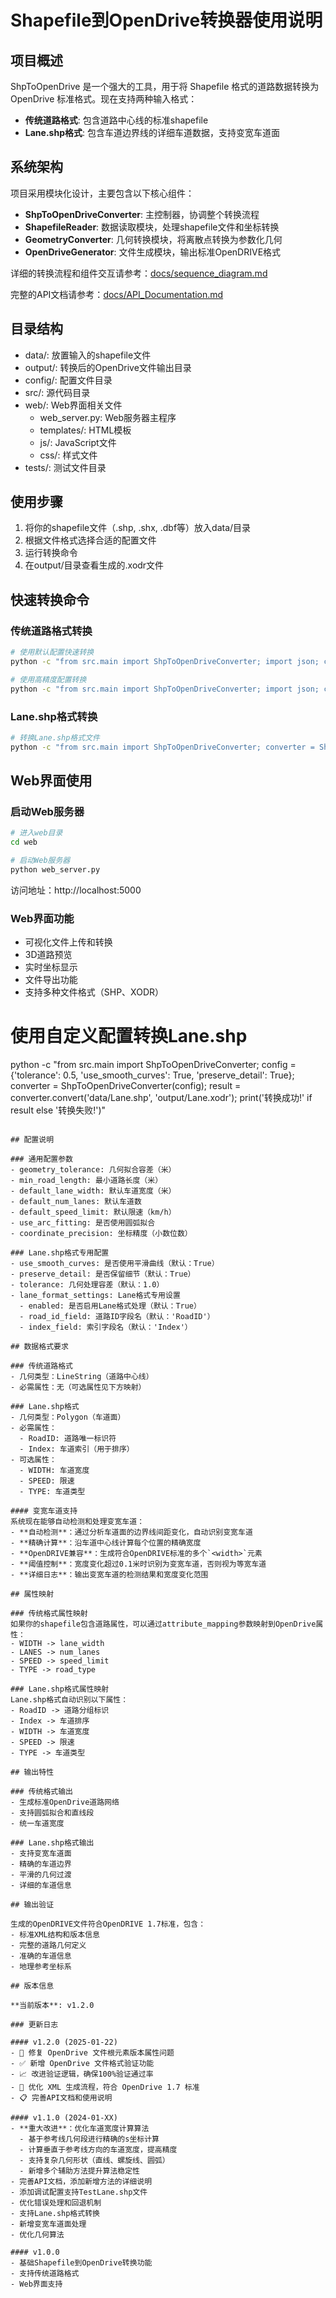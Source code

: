 # Shapefile到OpenDrive转换器使用说明

## 项目概述

ShpToOpenDrive 是一个强大的工具，用于将 Shapefile 格式的道路数据转换为 OpenDrive 标准格式。现在支持两种输入格式：

- **传统道路格式**: 包含道路中心线的标准shapefile
- **Lane.shp格式**: 包含车道边界线的详细车道数据，支持变宽车道面

## 系统架构

项目采用模块化设计，主要包含以下核心组件：

- **ShpToOpenDriveConverter**: 主控制器，协调整个转换流程
- **ShapefileReader**: 数据读取模块，处理shapefile文件和坐标转换
- **GeometryConverter**: 几何转换模块，将离散点转换为参数化几何
- **OpenDriveGenerator**: 文件生成模块，输出标准OpenDRIVE格式

详细的转换流程和组件交互请参考：[docs/sequence_diagram.md](docs/sequence_diagram.md)

完整的API文档请参考：[docs/API_Documentation.md](docs/API_Documentation.md)

## 目录结构
- data/: 放置输入的shapefile文件
- output/: 转换后的OpenDrive文件输出目录
- config/: 配置文件目录
- src/: 源代码目录
- web/: Web界面相关文件
  - web_server.py: Web服务器主程序
  - templates/: HTML模板
  - js/: JavaScript文件
  - css/: 样式文件
- tests/: 测试文件目录

## 使用步骤
1. 将你的shapefile文件（.shp, .shx, .dbf等）放入data/目录
2. 根据文件格式选择合适的配置文件
3. 运行转换命令
4. 在output/目录查看生成的.xodr文件

## 快速转换命令

### 传统道路格式转换
```bash
# 使用默认配置快速转换
python -c "from src.main import ShpToOpenDriveConverter; import json; config = json.load(open('config/default.json', 'r', encoding='utf-8')); converter = ShpToOpenDriveConverter(config); result = converter.convert('data/CenterLane.shp', 'output/CenterLane.xodr'); print('转换成功!' if result else '转换失败!')"

# 使用高精度配置转换
python -c "from src.main import ShpToOpenDriveConverter; import json; config = json.load(open('config/high_precision.json', 'r', encoding='utf-8')); converter = ShpToOpenDriveConverter(config); result = converter.convert('data/sample_roads.shp', 'output/sample_roads.xodr'); print('转换成功!' if result else '转换失败!')"
```

### Lane.shp格式转换
```bash
# 转换Lane.shp格式文件
python -c "from src.main import ShpToOpenDriveConverter; converter = ShpToOpenDriveConverter(); result = converter.convert('data/Lane.shp', 'output/Lane.xodr'); print('转换成功!' if result else '转换失败!')"
```

## Web界面使用

### 启动Web服务器
```bash
# 进入web目录
cd web

# 启动Web服务器
python web_server.py
```

访问地址：http://localhost:5000

### Web界面功能
- 可视化文件上传和转换
- 3D道路预览
- 实时坐标显示
- 文件导出功能
- 支持多种文件格式（SHP、XODR）

# 使用自定义配置转换Lane.shp
python -c "from src.main import ShpToOpenDriveConverter; config = {'tolerance': 0.5, 'use_smooth_curves': True, 'preserve_detail': True}; converter = ShpToOpenDriveConverter(config); result = converter.convert('data/Lane.shp', 'output/Lane.xodr'); print('转换成功!' if result else '转换失败!')"
```

## 配置说明

### 通用配置参数
- geometry_tolerance: 几何拟合容差（米）
- min_road_length: 最小道路长度（米）
- default_lane_width: 默认车道宽度（米）
- default_num_lanes: 默认车道数
- default_speed_limit: 默认限速（km/h）
- use_arc_fitting: 是否使用圆弧拟合
- coordinate_precision: 坐标精度（小数位数）

### Lane.shp格式专用配置
- use_smooth_curves: 是否使用平滑曲线（默认：True）
- preserve_detail: 是否保留细节（默认：True）
- tolerance: 几何处理容差（默认：1.0）
- lane_format_settings: Lane格式专用设置
  - enabled: 是否启用Lane格式处理（默认：True）
  - road_id_field: 道路ID字段名（默认：'RoadID'）
  - index_field: 索引字段名（默认：'Index'）

## 数据格式要求

### 传统道路格式
- 几何类型：LineString（道路中心线）
- 必需属性：无（可选属性见下方映射）

### Lane.shp格式
- 几何类型：Polygon（车道面）
- 必需属性：
  - RoadID: 道路唯一标识符
  - Index: 车道索引（用于排序）
- 可选属性：
  - WIDTH: 车道宽度
  - SPEED: 限速
  - TYPE: 车道类型

#### 变宽车道支持
系统现在能够自动检测和处理变宽车道：
- **自动检测**：通过分析车道面的边界线间距变化，自动识别变宽车道
- **精确计算**：沿车道中心线计算每个位置的精确宽度
- **OpenDRIVE兼容**：生成符合OpenDRIVE标准的多个`<width>`元素
- **阈值控制**：宽度变化超过0.1米时识别为变宽车道，否则视为等宽车道
- **详细日志**：输出变宽车道的检测结果和宽度变化范围

## 属性映射

### 传统格式属性映射
如果你的shapefile包含道路属性，可以通过attribute_mapping参数映射到OpenDrive属性：
- WIDTH -> lane_width
- LANES -> num_lanes  
- SPEED -> speed_limit
- TYPE -> road_type

### Lane.shp格式属性映射
Lane.shp格式自动识别以下属性：
- RoadID -> 道路分组标识
- Index -> 车道排序
- WIDTH -> 车道宽度
- SPEED -> 限速
- TYPE -> 车道类型

## 输出特性

### 传统格式输出
- 生成标准OpenDrive道路网络
- 支持圆弧拟合和直线段
- 统一车道宽度

### Lane.shp格式输出
- 支持变宽车道面
- 精确的车道边界
- 平滑的几何过渡
- 详细的车道信息

## 输出验证

生成的OpenDRIVE文件符合OpenDRIVE 1.7标准，包含：
- 标准XML结构和版本信息
- 完整的道路几何定义
- 准确的车道信息
- 地理参考坐标系

## 版本信息

**当前版本**: v1.2.0

### 更新日志

#### v1.2.0 (2025-01-22)
- 🔧 修复 OpenDrive 文件根元素版本属性问题
- ✅ 新增 OpenDrive 文件格式验证功能
- 📈 改进验证逻辑，确保100%验证通过率
- 🎯 优化 XML 生成流程，符合 OpenDrive 1.7 标准
- 📋 完善API文档和使用说明

#### v1.1.0 (2024-01-XX)
- **重大改进**：优化车道宽度计算算法
  - 基于参考线几何段进行精确的s坐标计算
  - 计算垂直于参考线方向的车道宽度，提高精度
  - 支持复杂几何形状（直线、螺旋线、圆弧）
  - 新增多个辅助方法提升算法稳定性
- 完善API文档，添加新增方法的详细说明
- 添加调试配置支持TestLane.shp文件
- 优化错误处理和回退机制
- 支持Lane.shp格式转换
- 新增变宽车道面处理
- 优化几何算法

#### v1.0.0
- 基础Shapefile到OpenDrive转换功能
- 支持传统道路格式
- Web界面支持